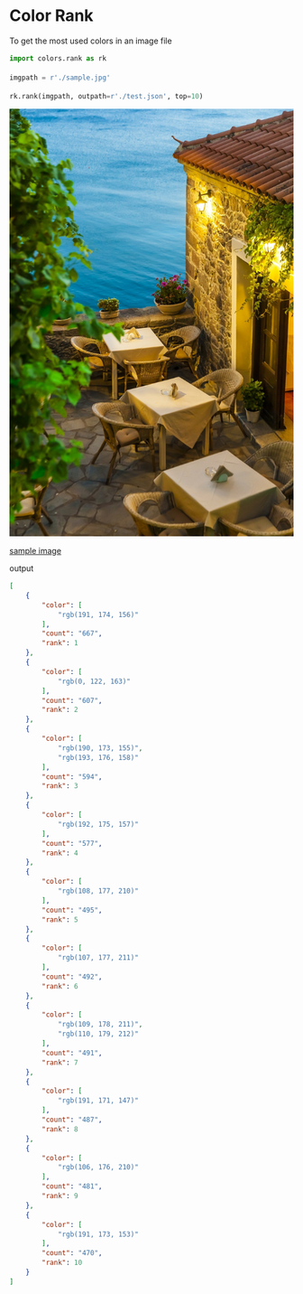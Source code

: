 # Color Rank

To get the most used colors in an image file

```py
import colors.rank as rk

imgpath = r'./sample.jpg'

rk.rank(imgpath, outpath=r'./test.json', top=10)
```

![sample image](./sample.jpg)

[sample image](https://pixabay.com/ja/photos/%E3%83%AC%E3%82%B9%E3%83%88%E3%83%A9%E3%83%B3-%E9%A3%9F%E5%93%81-%E3%83%86%E3%83%BC%E3%83%96%E3%83%AB-%E6%B5%B7-5521372/)

output

```json
[
    {
        "color": [
            "rgb(191, 174, 156)"
        ],
        "count": "667",
        "rank": 1
    },
    {
        "color": [
            "rgb(0, 122, 163)"
        ],
        "count": "607",
        "rank": 2
    },
    {
        "color": [
            "rgb(190, 173, 155)",
            "rgb(193, 176, 158)"
        ],
        "count": "594",
        "rank": 3
    },
    {
        "color": [
            "rgb(192, 175, 157)"
        ],
        "count": "577",
        "rank": 4
    },
    {
        "color": [
            "rgb(108, 177, 210)"
        ],
        "count": "495",
        "rank": 5
    },
    {
        "color": [
            "rgb(107, 177, 211)"
        ],
        "count": "492",
        "rank": 6
    },
    {
        "color": [
            "rgb(109, 178, 211)",
            "rgb(110, 179, 212)"
        ],
        "count": "491",
        "rank": 7
    },
    {
        "color": [
            "rgb(191, 171, 147)"
        ],
        "count": "487",
        "rank": 8
    },
    {
        "color": [
            "rgb(106, 176, 210)"
        ],
        "count": "481",
        "rank": 9
    },
    {
        "color": [
            "rgb(191, 173, 153)"
        ],
        "count": "470",
        "rank": 10
    }
]
```